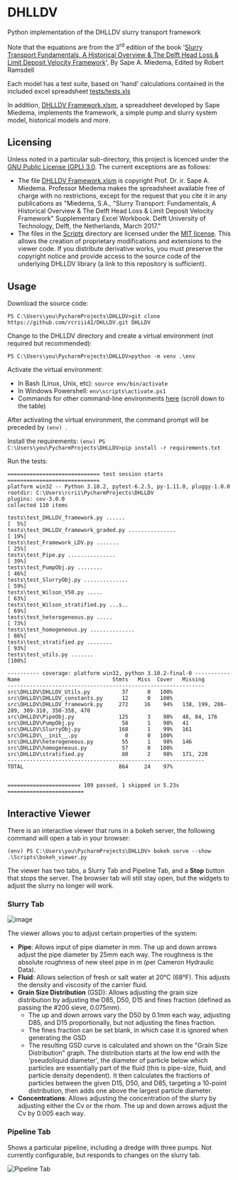 DHLLDV
======

Python implementation of the DHLLDV slurry transport framework

Note that the equations are from the 3<sup>rd</sup> edition of the book '[Slurry Transport Fundamentals, A Historical Overview &  The Delft Head Loss &  Limit Deposit Velocity Framework](https://www.researchgate.net/publication/330753872_The_Delft_Head_Loss_Limit_Deposit_Velocity_Framework_2nd_Edition)', By Sape A. Miedema, Edited by Robert Ramsdell

Each model has a test suite, based on 'hand' calculations contained in the included excel spreadsheet [tests/tests.xls](https://github.com/rcriii42/DHLLDV/blob/master/tests/tests.xls)

In addition, [DHLLDV Framework.xlsm](https://github.com/rcriii42/DHLLDV/blob/master/DHLLDV%20Framework.xlsm), a spreadsheet developed by Sape Miedema, implements the framework, a simple pump and slurry system model, historical models and more.

## Licensing
Unless noted in a particular sub-directory, this project is licenced under the [GNU Public License (GPL) 3.0](https://github.com/rcriii42/DHLLDV/blob/master/LICENSE). The current exceptions are as follows:

* The file [DHLLDV Framework.xlsm](https://github.com/rcriii42/DHLLDV/blob/master/DHLLDV%20Framework.xlsm) is copyright Prof. Dr. ir. Sape A. Miedema. Professor Miedema makes the spreadsheet available free of charge with no restrictions, except for the request that you cite it in any publications as "Miedema, S.A., "Slurry Transport: Fundamentals, A Historical Overview & The Delft Head Loss & Limit Deposit Velocity Framework" Supplementary Excel Workbook. Delft University of Technology, Delft, the Netherlands, March 2017."
* The files in the [Scripts](https://github.com/rcriii42/DHLLDV/tree/master/Scripts) directory are licensed under the [MIT license](https://github.com/rcriii42/DHLLDV/blob/master/Scripts/LICENSE). This allows the creation of proprietary modifications and extensions to the viewer code. If you distribute derivative works, you must preserve the copyright notice and provide access to the source code of the underlying DHLLDV library (a link to this repository is sufficient).

## Usage
Download the source code:

`PS C:\Users\you\PycharmProjects\DHLLDV>git clone https://github.com/rcriii42/DHLLDV.git DHLLDV`

Change to the DHLLDV directory and create a virtual environment (not required but recommended):

`PS C:\Users\you\PycharmProjects\DHLLDV>python -m venv .\env`

Activate the virtual environment:

* In Bash (Linux, Unix, etc): `source env/bin/activate`
* In Windows Powershell: `env\scripts\activate.ps1`
* Commands for other command-line environments [here](https://docs.python.org/3/library/venv.html#creating-virtual-environments) (scroll down to the table)

After activating the virtual environment, the command prompt will be preceded by `(env) `.

Install the requirements:
`(env) PS C:\Users\you\PycharmProjects\DHLLDV>pip install -r requirements.txt`

Run the tests:

```(venv) PS C:\Users\you\PycharmProjects\DHLLDV>> pytest --cov-report term-missing --cov=DHLLDV
============================= test session starts =============================
platform win32 -- Python 3.10.2, pytest-6.2.5, py-1.11.0, pluggy-1.0.0
rootdir: C:\Users\rcrii\PycharmProjects\DHLLDV
plugins: cov-3.0.0
collected 110 items

tests\test_DHLLDV_framework.py ......                                    [  5%]
tests\test_DHLLDV_framework_graded.py ...............                    [ 19%]
tests\test_Framework_LDV.py .......                                      [ 25%]
tests\test_Pipe.py ...............                                       [ 39%]
tests\test_PumpObj.py ........                                           [ 46%]
tests\test_SlurryObj.py ..............                                   [ 59%]
tests\test_Wilson_V50.py .....                                           [ 63%]
tests\test_Wilson_stratified.py ...s..                                   [ 69%]
tests\test_heterogeneous.py .....                                        [ 73%]
tests\test_homogeneous.py ..............                                 [ 86%]
tests\test_stratified.py ........                                        [ 93%]
tests\test_utils.py .......                                              [100%]

---------- coverage: platform win32, python 3.10.2-final-0 -----------
Name                             Stmts   Miss  Cover   Missing
--------------------------------------------------------------
src\DHLLDV\DHLLDV_Utils.py          37      0   100%
src\DHLLDV\DHLLDV_constants.py      12      0   100%
src\DHLLDV\DHLLDV_framework.py     272     16    94%   138, 199, 286-289, 309-310, 350-358, 470
src\DHLLDV\PipeObj.py              125      3    98%   48, 84, 176
src\DHLLDV\PumpObj.py               58      1    98%   41
src\DHLLDV\SlurryObj.py            168      1    99%   161
src\DHLLDV\__init__.py               0      0   100%
src\DHLLDV\heterogeneous.py         55      1    98%   146
src\DHLLDV\homogeneous.py           57      0   100%
src\DHLLDV\stratified.py            80      2    98%   171, 220
--------------------------------------------------------------
TOTAL                              864     24    97%


======================= 109 passed, 1 skipped in 5.23s ========================
```

## Interactive Viewer
There is an interactive viewer that runs in a bokeh server, the following command will open a tab in your browser:

`(env) PS C:\Users\you\PycharmProjects\DHLLDV> bokeh serve --show .\Scripts\bokeh_viewer.py`

The viewer has two tabs, a Slurry Tab and Pipeline Tab, and a **Stop** button that stops the server. The browser tab will still stay open, but the widgets to adjust the slurry no longer will work. 

### Slurry Tab

![image](https://user-images.githubusercontent.com/9353408/139908222-947d4edd-3403-4a1a-99a7-f55c0c650ddf.png)

The viewer allows you to adjust certain properties of the system:

* **Pipe**: Allows input of pipe diameter in mm. The up and down arrows adjust the pipe diameter by 25mm each way. The roughness is the absolute roughness of new steel pipe in m (per Cameron Hydraulic Data).
* **Fluid**: Allows selection of fresh or salt water at 20&deg;C (68&deg;F). This adjusts the density and viscosity of the carrier fluid.
* **Grain Size Distribution** (GSD): Allows adjusting the grain size distribution by adjusting the D85, D50, D15 and fines fraction (defined as passing the #200 sieve, 0.075mm).
  * The up and down arrows vary the D50 by 0.1mm each way, adjusting D85, and D15 proportionally, but not adjusting the fines fraction.
  * The fines fraction can be set blank, in which case it is ignored when generating the GSD
  * The resulting GSD curve is calculated and shown on the "Grain Size Distribution" graph. The distribution starts at the low end with the 'pseudoliquid diameter', the diameter of particle below which particles are essentially part of the fluid (this is pipe-size, fluid, and particle density dependent). It then calculates the fractions of particles between the given D15, D50, and D85, targeting a 10-point distribution, then adds one above the largest particle diameter.
* **Concentrations**: Allows adjusting the concentration of the slurry by adjusting either the Cv or the rhom. The up and down arrows adjust the Cv by 0.005 each way.


### Pipeline Tab

Shows a particular pipeline, including a dredge with three pumps. Not currently configurable, but responds to changes on the slurry tab.

<img alt="Pipeline Tab" src="https://user-images.githubusercontent.com/9353408/150885791-3721df07-9059-4c51-8e01-418ec6bf9f2a.png">
